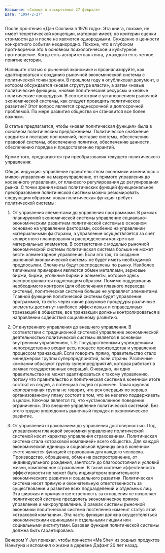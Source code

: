 ```yaml
---
Название: «Солнце в воскресенье 27 февраля»
Дата: '1994-2-27'
---
```

После прочтения «Дэн Сяопина в 1976 году». Эта книга, похоже, не имеет теоретической концепции, материал имеет, но критерии оценки стоимости до и после не являются однородными. Суждение о ценности конкретного события неоднородно. Похоже, что в глубоком противоречии это в основном психологическое и культурное противоречие. Когда есть авторитетная книга, у каждого есть четкое понятие истории.

Напишите статью о рыночной экономике и проанализируйте, как адаптироваться к созданию рыночной экономической системы с политической точки зрения. В прошлом году я опубликовал документ, в котором обсуждается «новая структура власти», а затем «новые политические функции», «новые политические ресурсы» и «новые политические процедуры». В соответствии с установлением рыночной экономической системы, как следует проводить политическое развитие? Этот вопрос является среднесрочной и долгосрочной проблемой. По мере развития общества он становится все более важным.

В статье предлагается, чтобы «новая политическая функция» была в основном политическим предложением. Политическое снабжение сводится к поставке полномочий, поставке системы, обеспечению правовой системы, обеспечению политики, обеспечению ценности, обеспечению порядка и предоставлению гарантий.

Кроме того, предлагаются три преобразования текущего политического управления:

Общая индукция: управление правительством экономики изменилось с микро-управления на макроуправление, от прямого управления до косвенного управления, от планового регулирования до регулирования рынка. С точки зрения новых политических функций функциональное преобразование политической системы можно резюмировать следующим образом: новая политическая функция требует политической системы:

1. От управления элементами до управления программами. В рамках планируемой экономической системы управление социально-экономическим развитием политической системы в основном основано на управлении факторами, особенно на управлении материальными факторами, а управление осуществляется за счет конкретного планирования и распределения конкретных материальных элементов. В соответствии с моделью рыночной экономической системы политическая система больше не может вести элементарное управление. Если это так, то создание рыночной экономической системы не будет иметь необходимой предпосылки. Элементы будут распределены по рынку. Наиболее типичными примерами являются обмен металлами, зерновые биржи, биржи, угольные биржи и элементы, которые здесь распространяются надлежащим образом. Помимо поддержания необходимого контроля (для обеспечения плавного перехода системы), политическая система больше не управляет элементами. Главной функцией политической системы будет управление программой, то есть через какие разумные процедуры различные элементы достигнут наиболее эффективных и справедливых транзакций в обществе, все транзакции должны контролироваться в направлении содействия социальному развитию.

2. От внутреннего управления до внешнего управления. В соответствии с традиционной системой управление экономической деятельностью политической системы является в основном внутренним управлением, т. Е. Государственными учреждениями непосредственно входит весь процесс производства и управление процессом транзакций. Если говорить прямо, правительство стало менеджером группы суперпредприятий, всей страны. Различные компании образуют группу суперпредприятий, которая работает в рамках государственных операций. Очевидно, ни одно правительство не может адаптироваться к такому управлению, потому что правительство и политическая система в конечном итоге состоят из людей, а потенциал людей ограничен. Такая крупная корпоративная группа не говорит, что вся операция по хорошо организованному плану состоит в том, что ее нелегко поддерживать в целом. Ключом является то, что «установленное поведение ограничено». Это внешнее управление политической системой. Без этого трудно упорядочить рыночный порядок и экономическое развитие.

3. От управления страхованием до управления достоверностью. Под управлением плановой экономики управление политической системой носит характер управления страхованием. Политическая система стала «страховой компанией» всего общества. Для каждой экономической единицы и социальной единицы она в конечном счете является функцией страхования для каждого человека. Производство, обращение, обмен на распространение, от индивидуального рождения, занятости до благосостояния и условий жизни, комплексное страхование. В такой системе эффективность эффективности не может быть индикатором значительного экономического развития и социального развития. Политическая система несет прямую и окончательную ответственность за существование и развитие всех подразделений и отдельных лиц. Эта широкая и прямая ответственность за отношения не позволяет политической системе преодолеть экономическое прямое управление и микроуправление. В рамках системы рыночной экономики политическая система постепенно изменит статус этой «страховой компании». Эта часть функции должна осуществляться экономическими единицами и отдельными лицами или социальными институтами. Базовая функция политической системы должна быть гарантирована.

Вечером Y Jun приехал, чтобы принести «Ma She» из родных продуктов Наньтуна и вспомнил о жизни в деревне Дафэнг 20 лет назад.